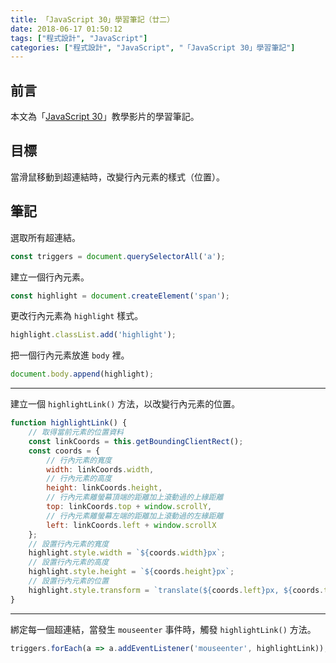 ```yaml
---
title: 「JavaScript 30」學習筆記（廿二）
date: 2018-06-17 01:50:12
tags: ["程式設計", "JavaScript"]
categories: ["程式設計", "JavaScript", "「JavaScript 30」學習筆記"]
---
```


## 前言

本文為「[JavaScript 30](https://javascript30.com/)」教學影片的學習筆記。

## 目標

當滑鼠移動到超連結時，改變行內元素的樣式（位置）。

## 筆記

選取所有超連結。

```js
const triggers = document.querySelectorAll('a');
```

建立一個行內元素。

```js
const highlight = document.createElement('span');
```

更改行內元素為 `highlight` 樣式。

```js
highlight.classList.add('highlight');
```

把一個行內元素放進 `body` 裡。

```js
document.body.append(highlight);
```

---

建立一個 `highlightLink()` 方法，以改變行內元素的位置。

```js
function highlightLink() {
    // 取得當前元素的位置資料
    const linkCoords = this.getBoundingClientRect();
    const coords = {
        // 行內元素的寬度
        width: linkCoords.width,
        // 行內元素的高度
        height: linkCoords.height,
        // 行內元素離螢幕頂端的距離加上滾動過的上緣距離
        top: linkCoords.top + window.scrollY,
        // 行內元素離螢幕左端的距離加上滾動過的左緣距離
        left: linkCoords.left + window.scrollX
    };
    // 設置行內元素的寬度
    highlight.style.width = `${coords.width}px`;
    // 設置行內元素的高度
    highlight.style.height = `${coords.height}px`;
    // 設置行內元素的位置
    highlight.style.transform = `translate(${coords.left}px, ${coords.top}px)`;
}
```

---

綁定每一個超連結，當發生 `mouseenter` 事件時，觸發 `highlightLink()` 方法。

```js
triggers.forEach(a => a.addEventListener('mouseenter', highlightLink));
```
